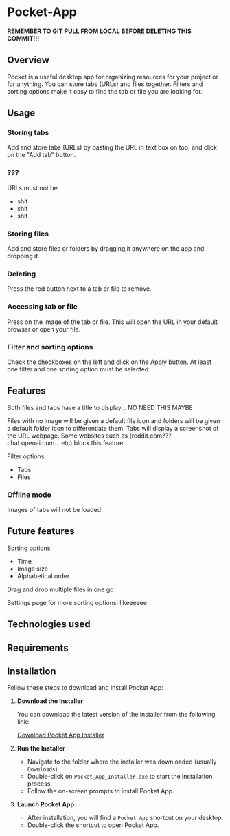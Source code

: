# Pocket-App

**REMEMBER TO GIT PULL FROM LOCAL BEFORE DELETING THIS COMMIT!!!**

## Overview
Pocket is a useful desktop app for organizing resources for your project or for anything. You can store tabs (URLs) and files together. Filters and sorting options make it easy to find the tab or file you are looking for. 

## Usage
### Storing tabs
Add and store tabs (URLs) by pasting the URL in text box on top, and click on the "Add tab" button. 
### ???
URLs must not be
- shit
- shit
- shit
### Storing files
Add and store files or folders by dragging it anywhere on the app and dropping it.

### Deleting
Press the red button next to a tab or file to remove.

### Accessing tab or file
Press on the image of the tab or file. This will open the URL in your default browser or open your file.

### Filter and sorting options
Check the checkboxes on the left and click on the Apply button. At least one filter and one sorting option must be selected.

## Features
Both files and tabs have a title to display... NO NEED THIS MAYBE

Files with no image will be given a default file icon and folders will be given a default folder icon to differentiate them.
Tabs will display a screenshot of the URL webpage. Some websites such as (reddit.com??? chat.openai.com... etc) block this feature 


Filter options
- Tabs
- Files

### Offline mode
Images of tabs will not be loaded 

## Future features
Sorting options
- Time
- Image size
- Alphabetical order

Drag and drop multiple files in one go


Settings page for more sorting options! likeeeeee

## Technologies used

## Requirements

## Installation

Follow these steps to download and install Pocket App:

1. **Download the Installer**

   You can download the latest version of the installer from the following link:

   [Download Pocket App Installer](https://github.com/nic-debugging/Pocket-App/releases/tag/tag)

2. **Run the Installer**

   - Navigate to the folder where the installer was downloaded (usually `Downloads`).
   - Double-click on `Pocket_App_Installer.exe` to start the installation process.
   - Follow the on-screen prompts to install Pocket App.

3. **Launch Pocket App**

   - After installation, you will find a `Pocket App` shortcut on your desktop.
   - Double-click the shortcut to open Pocket App.


